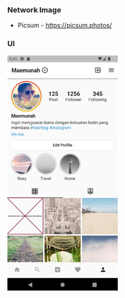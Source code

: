 
### Network Image ###

* Picsum - https://picsum.photos/

### UI ###

<img src=/image.jpg width="250">
